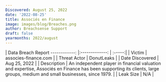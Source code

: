 ```yaml
---
Discovered: August 25, 2022
date: '2022-08-25'
title: Associés en Finance
image: images/blog/Breaches.png
author: Breachsense Support
draft: false
yearmonths: 2022/august
---
```



| Data Breach Report
------------:     |:-------------:    | :-----:|
| Victim      | associes-finance.com      | 
| Threat Actor      | DonutLeaks      | 
| Date Discovered      | Aug 25, 2022      | 
| Description      | An independent player in financial valuation and expertise, Associés en Finance has been supporting its clients, large groups, medium and small businesses, since 1979.      | 
| Leak Size      | N/A      | 

